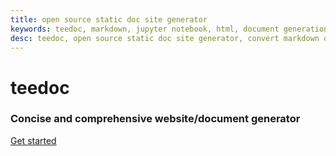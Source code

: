 ```yaml
---
title: open source static doc site generator
keywords: teedoc, markdown, jupyter notebook, html, document generation, alternative gitbook, website generation, static website, document website generation, multiple documents
desc: teedoc, open source static doc site generator, convert markdown or jupyter notbook into html static webpage
---
```





<div id="home_page">
    <div>
        <h1><span>teedoc</span></h1>
        <h3>Concise and comprehensive website/document generator</h3>
    </div>
    <div id="big_btn_wrapper">
        <div class="big_btn">
            <a href="/get_started/en/">Get started</a>
        </div>
    </div>

</div>
